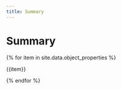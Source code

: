 ```yaml
---
title: Summary
---
```

# Summary

{% for item in site.data.object_properties %}
<p>{{item}}</p>
{% endfor %}
